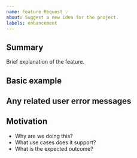 ```yaml
---
name: Feature Request 💡
about: Suggest a new idea for the project.
labels: enhancement
---
```


## Summary

Brief explanation of the feature.

## Basic example

## Any related user error messages

## Motivation

- Why are we doing this?
- What use cases does it support?
- What is the expected outcome?
